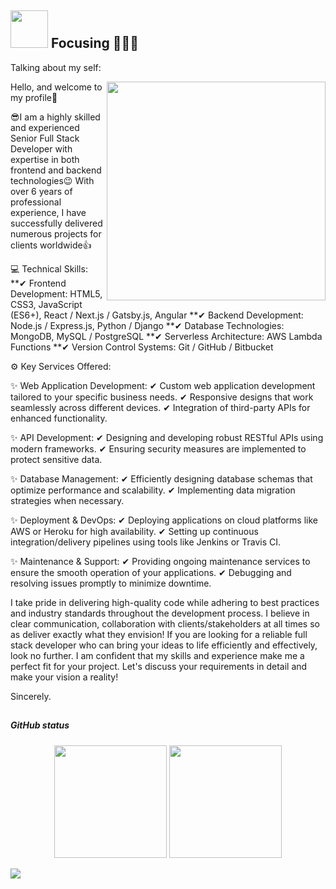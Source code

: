 ## <img height="60" width="60" src="https://media.giphy.com/media/lP8xu5t2DLGG045H8F/giphy.gif" /> Focusing 🚀🚀🚀


Talking about my self: 

<img align="right" width="350" src="https://media.giphy.com/media/dWesBcTLavkZuG35MI/giphy.gif" />
Hello, and welcome to my profile👋

😎I am a highly skilled and experienced Senior Full Stack Developer with expertise in both frontend and backend technologies😉
With over 6 years of professional experience, I have successfully delivered numerous projects for clients worldwide👍

💻 Technical Skills:
**✔ Frontend Development: HTML5, CSS3, JavaScript (ES6+), React / Next.js / Gatsby.js, Angular
**✔ Backend Development: Node.js / Express.js, Python / Django
**✔ Database Technologies: MongoDB, MySQL / PostgreSQL
**✔ Serverless Architecture: AWS Lambda Functions
**✔ Version Control Systems: Git / GitHub / Bitbucket

⚙ Key Services Offered:

✨ Web Application Development:
✔ Custom web application development tailored to your specific business needs.
✔ Responsive designs that work seamlessly across different devices.
✔ Integration of third-party APIs for enhanced functionality.

✨ API Development:
✔ Designing and developing robust RESTful APIs using modern frameworks.
✔ Ensuring security measures are implemented to protect sensitive data.

✨ Database Management:
✔ Efficiently designing database schemas that optimize performance and scalability.
✔ Implementing data migration strategies when necessary.

✨ Deployment & DevOps:
✔ Deploying applications on cloud platforms like AWS or Heroku for high availability.
✔ Setting up continuous integration/delivery pipelines using tools like Jenkins or Travis CI.

✨ Maintenance & Support:
✔ Providing ongoing maintenance services to ensure the smooth operation of your applications.
✔ Debugging and resolving issues promptly to minimize downtime.

I take pride in delivering high-quality code while adhering to best practices and industry standards throughout the development process. I believe in clear communication, collaboration with clients/stakeholders at all times so as deliver exactly what they envision!
If you are looking for a reliable full stack developer who can bring your ideas to life efficiently and effectively, look no further. I am confident that my skills and experience make me a perfect fit for your project. Let's discuss your requirements in detail and make your vision a reality!

Sincerely.

##
##### GitHub status
<p align="center">
   <img height="180em" src="https://github-readme-stats.vercel.app/api?username=epicdeveloper0928&show_icons=true&theme=tokyonight&include_all_commits=true&count_private=true"/>
   <img height="180em" src="https://github-readme-stats.vercel.app/api/top-langs/?username=epicdeveloper0928&layout=compact&langs_count=6&theme=tokyonight"/>

</p>
<img src="https://github.com/punitkmryh/punitkmryh/blob/master/wave.svg" />
